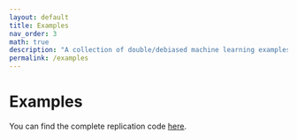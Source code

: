 ```yaml
---
layout: default
title: Examples
nav_order: 3
math: true
description: "A collection of double/debiased machine learning examples."
permalink: /examples
---
```


# Examples

You can find the complete replication code [here](https://github.com/DMLGuide/DMLGuide.github.io/tree/main/assets/code).